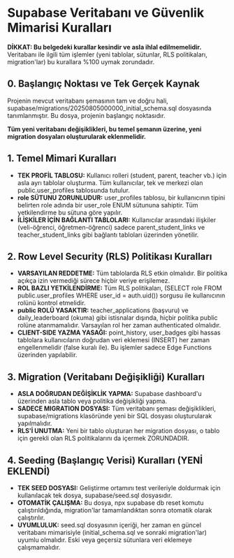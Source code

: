 # **Supabase Veritabanı ve Güvenlik Mimarisi Kuralları**

**DİKKAT: Bu belgedeki kurallar kesindir ve asla ihlal edilmemelidir.** Veritabanı ile ilgili tüm işlemler (yeni tablolar, sütunlar, RLS politikaları, migration'lar) bu kurallara %100 uymak zorundadır.

## **0\. Başlangıç Noktası ve Tek Gerçek Kaynak**

Projenin mevcut veritabanı şemasının tam ve doğru hali, supabase/migrations/20250805000000\_initial\_schema.sql dosyasında tanımlanmıştır. Bu dosya, projenin başlangıç noktasıdır.

**Tüm yeni veritabanı değişiklikleri, bu temel şemanın üzerine, yeni migration dosyaları oluşturularak eklenmelidir.**

## **1\. Temel Mimari Kuralları**

* **TEK PROFİL TABLOSU:** Kullanıcı rolleri (student, parent, teacher vb.) için asla ayrı tablolar oluşturma. Tüm kullanıcılar, tek ve merkezi olan public.user\_profiles tablosunda tutulur.  
* **role SÜTUNU ZORUNLUDUR:** user\_profiles tablosu, bir kullanıcının tipini belirten role adında bir user\_role ENUM sütununa sahiptir. Tüm yetkilendirme bu sütuna göre yapılır.  
* **İLİŞKİLER İÇİN BAĞLANTI TABLOLARI:** Kullanıcılar arasındaki ilişkiler (veli-öğrenci, öğretmen-öğrenci) sadece parent\_student\_links ve teacher\_student\_links gibi bağlantı tabloları üzerinden yönetilir.

## **2\. Row Level Security (RLS) Politikası Kuralları**

* **VARSAYILAN REDDETME:** Tüm tablolarda RLS etkin olmalıdır. Bir politika açıkça izin vermediği sürece hiçbir veriye erişilemez.  
* **ROL BAZLI YETKİLENDİRME:** Tüm RLS politikaları, (SELECT role FROM public.user\_profiles WHERE user\_id \= auth.uid()) sorgusu ile kullanıcının rolünü kontrol etmelidir.  
* **public ROLÜ YASAKTIR:** teacher\_applications (başvuru) ve daily\_leaderboard (okuma) gibi istisnalar dışında, hiçbir politika public rolüne atanmamalıdır. Varsayılan rol her zaman authenticated olmalıdır.  
* **CLIENT-SIDE YAZMA YASAĞI:** point\_history, user\_badges gibi hassas tablolara kullanıcıların doğrudan veri eklemesi (INSERT) her zaman engellenmelidir (false kuralı ile). Bu işlemler sadece Edge Functions üzerinden yapılabilir.

## **3\. Migration (Veritabanı Değişikliği) Kuralları**

* **ASLA DOĞRUDAN DEĞİŞİKLİK YAPMA:** Supabase dashboard'u üzerinden asla tablo veya politika değişikliği yapma.  
* **SADECE MIGRATION DOSYASI:** Tüm veritabanı şeması değişiklikleri, supabase/migrations klasöründe yeni bir SQL dosyası oluşturularak yapılmalıdır.  
* **RLS'İ UNUTMA:** Yeni bir tablo oluşturan her migration dosyası, o tablo için gerekli olan RLS politikalarını da içermek ZORUNDADIR.

## **4\. Seeding (Başlangıç Verisi) Kuralları (YENİ EKLENDİ)**

* **TEK SEED DOSYASI:** Geliştirme ortamını test verileriyle doldurmak için kullanılacak tek dosya, supabase/seed.sql dosyasıdır.  
* **OTOMATİK ÇALIŞMA:** Bu dosya, npx supabase db reset komutu çalıştırıldığında, migration'lar tamamlandıktan sonra otomatik olarak çalıştırılır.  
* **UYUMLULUK:** seed.sql dosyasının içeriği, her zaman en güncel veritabanı mimarisiyle (initial\_schema.sql ve sonraki migration'lar) uyumlu olmalıdır. Eski veya geçersiz sütunlara veri eklemeye çalışmamalıdır.
